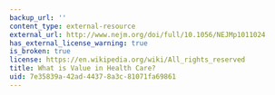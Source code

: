 ```yaml
---
backup_url: ''
content_type: external-resource
external_url: http://www.nejm.org/doi/full/10.1056/NEJMp1011024
has_external_license_warning: true
is_broken: true
license: https://en.wikipedia.org/wiki/All_rights_reserved
title: What is Value in Health Care?
uid: 7e35839a-42ad-4437-8a3c-81071fa69861
---
```

